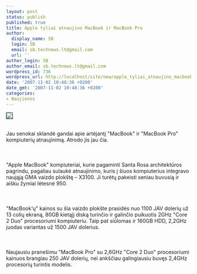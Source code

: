 ```yaml
---
layout: post
status: publish
published: true
title: Apple tyliai atnaujino MacBook ir MacBook Pro
author:
  display_name: SB
  login: SB
  email: sb.technews.lt@gmail.com
  url: ''
author_login: SB
author_email: sb.technews.lt@gmail.com
wordpress_id: 736
wordpress_url: http://localhost/site/new/apple_tyliai_atnaujino_macbook_ir_macbook_pro/
date: '2007-11-02 10:48:36 +0200'
date_gmt: '2007-11-02 10:48:36 +0200'
categories:
- Naujienos
---
```

<div class="imgright"><img src="http://www.technews.lt/upl/Failai/macbook-macbook-pro-leopard.jpg" border="1"></div>
<p><br>Jau senokai sklandė gandai apie artėjantį &quot;MacBook&quot; ir &quot;MacBook Pro&quot; kompiuterių atnaujinimą. Atrodo jis jau čia.<br />
<br><br />
<br>&quot;Apple MacBook&quot; kompiuteriai, kurie pagaminti Santa Rosa architektūros pagrindu, pagaliau sulaukė atnaujinimo, kuris į šiuos kompiuterius integravo naująją GMA vaizdo plokštę – X3100. Ji turėtų pakeisti seniau buvusią ir aišku žymiai lėtesnė 950.<br />
<br><br />
<br>&quot;MacBook‘ų&quot; kainos su šia vaizdo plokšte prasidės nuo 1100 JAV dolerių už 13 colių ekraną, 80GB kietąjį diską turinčio ir galinčio puikuotis 2GHz &quot;Core 2 Duo&quot; procesoriumi kompiuteriu. Taip pat siūlomas ir 160GB HDD, 2,2GHz juodas variantas už 1500 JAV dolerius.<br />
<br><br />
<br>Naujausiu pranešimu &quot;MacBook Pro&quot; su 2,6GHz &quot;Core 2 Duo&quot; procesoriumi kainuos brangiau 250 JAV dolerių, nei ankščiau galingiausiu buvęs 2,4GHz procesorių turintis modelis.</p>
